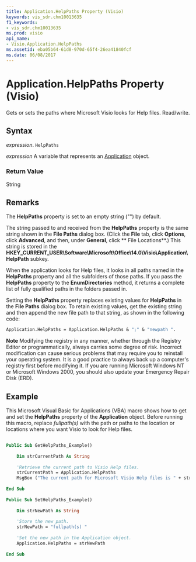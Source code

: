 ```yaml
---
title: Application.HelpPaths Property (Visio)
keywords: vis_sdr.chm10013635
f1_keywords:
- vis_sdr.chm10013635
ms.prod: visio
api_name:
- Visio.Application.HelpPaths
ms.assetid: eba05b64-61d8-970d-65f4-26ea41840fcf
ms.date: 06/08/2017
---
```



# Application.HelpPaths Property (Visio)

Gets or sets the paths where Microsoft Visio looks for Help files. Read/write.


## Syntax

 _expression_. `HelpPaths`

 _expression_ A variable that represents an [Application](./Visio.Application.md) object.


### Return Value

String


## Remarks

The  **HelpPaths** property is set to an empty string ("") by default.

The string passed to and received from the  **HelpPaths** property is the same string shown in the **File Paths** dialog box. (Click the **File** tab, click **Options**, click  **Advanced**, and then, under  **General**, click ** File Locations**.) This string is stored in the  **HKEY_CURRENT_USER\Software\Microsoft\Office\14.0\Visio\Application\HelpPath** subkey.

When the application looks for Help files, it looks in all paths named in the  **HelpPaths** property and all the subfolders of those paths. If you pass the **HelpPaths** property to the **EnumDirectories** method, it returns a complete list of fully qualified paths in the folders passed in.

Setting the  **HelpPaths** property replaces existing values for **HelpPaths** in the **File Paths** dialog box. To retain existing values, get the existing string and then append the new file path to that string, as shown in the following code:




```vb
Application.HelpPaths = Application.HelpPaths & ";" & "newpath ".
```


 **Note**  Modifying the registry in any manner, whether through the Registry Editor or programmatically, always carries some degree of risk. Incorrect modification can cause serious problems that may require you to reinstall your operating system. It is a good practice to always back up a computer's registry first before modifying it. If you are running Microsoft Windows NT or Microsoft Windows 2000, you should also update your Emergency Repair Disk (ERD).


## Example

This Microsoft Visual Basic for Applications (VBA) macro shows how to get and set the  **HelpPaths** property of the **Application** object. Before running this macro, replace _fullpath(s)_ with the path or paths to the location or locations where you want Visio to look for Help files.


```vb
 
Public Sub GetHelpPaths_Example()  
 
    Dim strCurrentPath As String 
 
    'Retrieve the current path to Visio Help files.  
    strCurrentPath = Application.HelpPaths  
    MsgBox ("The current path for Microsoft Visio Help files is " + strCurrentPath)  
 
End Sub   
 
Public Sub SetHelpPaths_Example()  
 
    Dim strNewPath As String 
 
    'Store the new path.  
    strNewPath = "fullpath(s) "  
 
    'Set the new path in the Application object.  
    Application.HelpPaths = strNewPath  
 
End Sub
```


